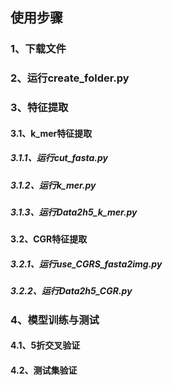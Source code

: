 ## 使用步骤
### 1、下载文件
### 2、运行create_folder.py
### 3、特征提取
#### 3.1、k_mer特征提取
##### 3.1.1、运行cut_fasta.py
##### 3.1.2、运行k_mer.py
##### 3.1.3、运行Data2h5_k_mer.py
#### 3.2、CGR特征提取
##### 3.2.1、运行use_CGRS_fasta2img.py
##### 3.2.2、运行Data2h5_CGR.py
### 4、模型训练与测试
#### 4.1、5折交叉验证
#### 4.2、测试集验证



